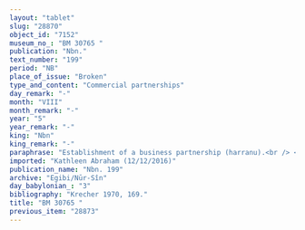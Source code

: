 ```yaml
---
layout: "tablet"
slug: "28870"
object_id: "7152"
museum_no_: "BM 30765 "
publication: "Nbn."
text_number: "199"
period: "NB"
place_of_issue: "Broken"
type_and_content: "Commercial partnerships"
day_remark: "-"
month: "VIII"
month_remark: "-"
year: "5"
year_remark: "-"
king: "Nbn"
king_remark: "-"
paraphrase: "Establishment of a business partnership (harranu).<br /> <strong>A<sub>1</sub></strong> and <strong>A<sub>2</sub></strong> agree that they will share equally in whatever they make with the 1 mina of silver that they invested in their joint business partnership. Names of xxx witnesses and the scribe.<br /> &nbsp;<br /> <strong>A<sub>1</sub></strong>= Itti-Marduk-balāṭu/Nab&ucirc;-ahhē-iddin//Egibi; <strong>A<sub>2</sub></strong>= &Scaron;āpik-zēri/Nab&ucirc;-&scaron;umu-iddin//Nādin-&scaron;e&#39;im"
imported: "Kathleen Abraham (12/12/2016)"
publication_name: "Nbn. 199"
archive: "Egibi/Nūr-Sîn"
day_babylonian_: "3"
bibliography: "Krecher 1970, 169."
title: "BM 30765 "
previous_item: "28873"
---
```

